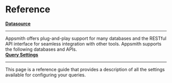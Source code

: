 # Reference

<div class="containerGridSampleApp">
  <div class="containerColumnSampleApp columnGrid column-one">
        <div class="containerCol">
            <a href="/connect-data/reference"><strong>Datasource</strong></a>
        </div> <hr/>
        <div class="containerDescription">Appsmith offers plug-and-play support for many databases and the RESTful API interface for seamless integration with other tools. Appsmith supports the following databases and APIs.</div>
    </div>
    <div class="containerColumnSampleApp columnGrid column-two">
        <div class="containerCol">
           <a href="/connect-data/reference/query-settings"><strong>Query Settings</strong></a>
        </div><hr/>
        <div class="containerDescription">This page is a reference guide that provides a description of all the settings available for configuring your queries. </div>
    </div>
</div>
